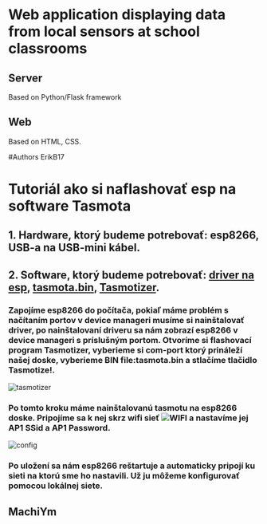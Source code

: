 # Web application displaying data from local sensors at school classrooms

## Server
Based on Python/Flask framework

## Web
Based on HTML, CSS.


#Authors
ErikB17 

# Tutoriál ako si naflashovať esp na software Tasmota
## 1. Hardware, ktorý budeme potrebovať: esp8266, USB-a na USB-mini kábel.
## 2. Software, ktorý budeme potrebovať: [driver na esp](https://www.driverscape.com/download "Driver download"), [tasmota.bin](http://ota.tasmota.com/tasmota/tasmota.bin "Download tamota.bin"), [Tasmotizer](https://github.com/tasmota/tasmotizer "Download Tasmotizer").
### Zapojíme esp8266 do počítača, pokiaľ máme problém s načítaním portov v device manageri musíme si nainštalovať driver, po nainštalovaní driveru sa nám zobrazí esp8266 v device manageri s príslušným portom. Otvoríme si flashovací program Tasmotizer, vyberieme si com-port ktorý prináleží našej doske, vyberieme BIN file:tasmota.bin a stlačíme tlačidlo Tasmotize!.
![tasmotizer](https://tasmota.github.io/docs/_media/tasmotizer1.png)




### Po tomto kroku máme nainštalovanú tasmotu na esp8266 doske. Pripojíme sa k nej skrz wifi sieť ![WIFI](https://tasmota.github.io/docs/_media/wificonfig2.jpg) a nastavíme jej AP1 SSid a AP1 Password.
![config](https://user-images.githubusercontent.com/5904370/68961890-a242c480-07d3-11ea-912f-b45464104f2c.png)






### Po uložení sa nám esp8266 reštartuje a automaticky pripojí ku sieti na ktorú sme ho nastavili. Už ju môžeme konfigurovať pomocou lokálnej siete. 
## MachiYm
